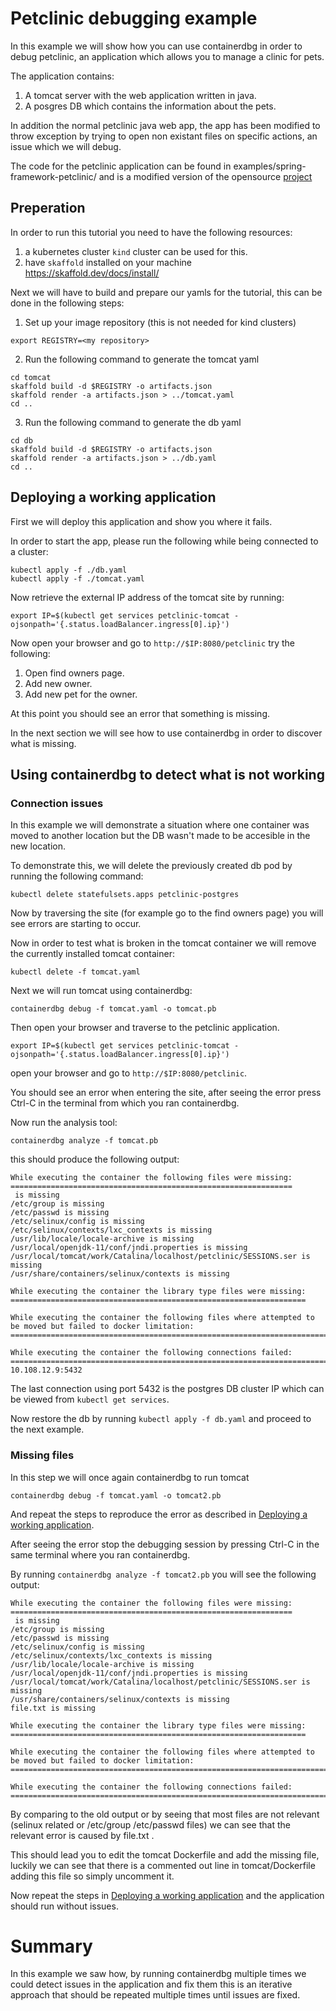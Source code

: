 # Petclinic debugging example

In this example we will show how you can use containerdbg in order to debug petclinic, an application which allows you to manage a clinic for pets.

The application contains:
1. A tomcat server with the web application written in java.
2. A posgres DB which contains the information about the pets.

In addition the normal petclinic java web app, the app has been modified to throw exception by trying to open non existant files on specific actions, an issue which we will debug.

The code for the petclinic application can be found in examples/spring-framework-petclinic/ and is a modified version of the opensource [project](https://github.com/spring-petclinic/spring-framework-petclinic)

## Preperation

In order to run this tutorial you need to have the following resources:
1. a kubernetes cluster `kind` cluster can be used for this.
2. have `skaffold` installed on your machine https://skaffold.dev/docs/install/

Next we will have to build and prepare our yamls for the tutorial, this can be done in the following steps:
1. Set up your image repository (this is not needed for kind clusters)
```
export REGISTRY=<my repository>
```
2. Run the following command to generate the tomcat yaml
```
cd tomcat
skaffold build -d $REGISTRY -o artifacts.json
skaffold render -a artifacts.json > ../tomcat.yaml
cd ..
```
3. Run the following command to generate the db yaml
```
cd db
skaffold build -d $REGISTRY -o artifacts.json
skaffold render -a artifacts.json > ../db.yaml
cd ..
```

## Deploying a working application
First we will deploy this application and show you where it fails.

In order to start the app, please run the following while being connected to a cluster:
```
kubectl apply -f ./db.yaml
kubectl apply -f ./tomcat.yaml
```

Now retrieve the external IP address of the tomcat site by running:

```
export IP=$(kubectl get services petclinic-tomcat -ojsonpath='{.status.loadBalancer.ingress[0].ip}')
```

Now open your browser and go to `http://$IP:8080/petclinic` try the following:
1. Open find owners page.
2. Add new owner.
3. Add new pet for the owner.

At this point you should see an error that something is missing.

In the next section we will see how to use containerdbg in order to discover what is missing.


## Using containerdbg to detect what is not working

### Connection issues
In this example we will demonstrate a situation where one container was moved to another location but the DB wasn't made to be accesible in the new location.

To demonstrate this, we will delete the previously created db pod by running the following command:
```
kubectl delete statefulsets.apps petclinic-postgres
```

Now by traversing the site (for example go to the find owners page) you will see errors are starting to occur.

Now in order to test what is broken in the tomcat container we will remove the currently installed tomcat container:
```
kubectl delete -f tomcat.yaml
```

Next we will run tomcat using containerdbg:
```
containerdbg debug -f tomcat.yaml -o tomcat.pb
```

Then open your browser and traverse to the petclinic application.
```
export IP=$(kubectl get services petclinic-tomcat -ojsonpath='{.status.loadBalancer.ingress[0].ip}')
```

open your browser and go to `http://$IP:8080/petclinic`.

You should see an error when entering the site, after seeing the error press Ctrl-C in the terminal from which you ran containerdbg.


Now run the analysis tool:
```
containerdbg analyze -f tomcat.pb
```

this should produce the following output:
```
While executing the container the following files were missing:
===============================================================
 is missing
/etc/group is missing
/etc/passwd is missing
/etc/selinux/config is missing
/etc/selinux/contexts/lxc_contexts is missing
/usr/lib/locale/locale-archive is missing
/usr/local/openjdk-11/conf/jndi.properties is missing
/usr/local/tomcat/work/Catalina/localhost/petclinic/SESSIONS.ser is missing
/usr/share/containers/selinux/contexts is missing

While executing the container the library type files were missing:
==================================================================

While executing the container the following files where attempted to be moved but failed to docker limitation:
==============================================================================================================

While executing the container the following connections failed:
==============================================================================================================
10.108.12.9:5432
```

The last connection using port 5432 is the postgres DB cluster IP which can be viewed from `kubectl get services`.

Now restore the db by running `kubectl apply -f db.yaml` and proceed to the next example.

### Missing files
In this step we will once again containerdbg to run tomcat
```
containerdbg debug -f tomcat.yaml -o tomcat2.pb
```

And repeat the steps to reproduce the error as described in [Deploying a working application](#deploying-a-working-application).


After seeing the error stop the debugging session by pressing Ctrl-C in the same terminal where you ran containerdbg.

By running `containerdbg analyze -f tomcat2.pb` you will see the following output:
```
While executing the container the following files were missing:
===============================================================
 is missing
/etc/group is missing
/etc/passwd is missing
/etc/selinux/config is missing
/etc/selinux/contexts/lxc_contexts is missing
/usr/lib/locale/locale-archive is missing
/usr/local/openjdk-11/conf/jndi.properties is missing
/usr/local/tomcat/work/Catalina/localhost/petclinic/SESSIONS.ser is missing
/usr/share/containers/selinux/contexts is missing
file.txt is missing

While executing the container the library type files were missing:
==================================================================

While executing the container the following files where attempted to be moved but failed to docker limitation:
==============================================================================================================

While executing the container the following connections failed:
==============================================================================================================
```

By comparing to the old output or by seeing that most files are not relevant (selinux related or /etc/group /etc/passwd files) we can see that the relevant error is caused by file.txt .

This should lead you to edit the tomcat Dockerfile and add the missing file, luckily we can see that there is a commented out line in tomcat/Dockerfile adding this file so simply uncomment it.

Now repeat the steps in [Deploying a working application](#deploying-a-working-application) and the application should run without issues.


# Summary
In this example we saw how, by running containerdbg multiple times we could detect issues in the application and fix them this is an iterative approach that should be repeated multiple times until issues are fixed.


